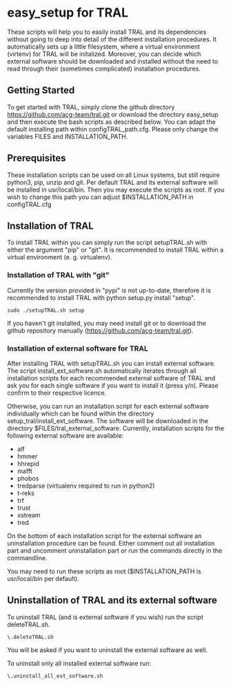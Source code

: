 # easy_setup for TRAL

These scripts will help you to easily install TRAL and its dependencies without going to deep into detail of the different installation procedures.
It automatically sets up a little filesystem, where a virtual environment (virtenv) for TRAL will be initalized.
Moreover, you can decide which external software should be downloaded and installed without the need to read through their (sometimes complicated) installation procedures.

## Getting Started

To get started with TRAL, simply clone the github directory https://github.com/acg-team/tral.git or download the directory easy_setup and then execute the bash scripts as described below.
You can adapt the default installing path within configTRAL_path.cfg. Please only change the variables FILES and INSTALLATION_PATH.

## Prerequisites

These installation scripts can be used on all Linux systems, but still require python3, pip, unzip and git.
Per default TRAL and its external software will be installed in usr/local/bin. Then you may execute the scripts as root.
If you wish to change this path you can adjust $INSTALLATION_PATH in configTRAL.cfg

## Installation of TRAL

To install TRAL within you can simply run the script setupTRAL.sh with either the argument "pip" or "git".
It is recommended to install TRAL within a virtual environment (e. g. virtualenv).

### Installation of TRAL with "git"

Currently the version provided in "pypi" is not up-to-date, therefore it is recommended to install TRAL with python setup.py install "setup".

```
sudo ./setupTRAL.sh setup
```
If you haven't git installed, you may need install git or to download the github repository manually (https://github.com/acg-team/tral.git).


### Installation of external software for TRAL

After installing TRAL with setupTRAL.sh you can install external software. 
The script install_ext_software.sh automatically iterates through all installation scripts for each recommended external software of TRAL and ask you for each single software if you want to install it (press y/n). Please confirm to their respective licence.

Otherwise, you can run an installation script for each external software individually which can be found within the directory setup_tral/install_ext_software.
The software will be downloaded in the directory $FILES/tral_external_software.
Currently, installation scripts for the following external software are available:

- alf
- hmmer
- hhrepid
- mafft
- phobos
- tredparse  (virtualenv required to run in python2)
- t-reks
- trf
- trust
- xstream
- tred

On the bottom of each installation script for the external software an uninstallation procedure can be found.
Either comment out all installation part and uncomment uninstallation part or run the commands directly in the commandline.
 
You may need to run these scripts as root ($INSTALLATION_PATH is usr/local/bin per default).


## Uninstallation of TRAL and its external software

To uninstall TRAL (and is external software if you wish) run the script deleteTRAL.sh.

```
\.deleteTRAL.sh
```
You will be asked if you want to uninstall the external software as well.

To uninstall only all installed external software run:

```
\.uninstall_all_ext_software.sh
```
